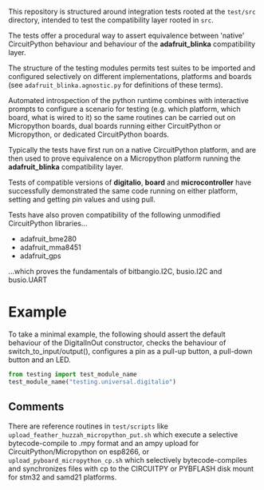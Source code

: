 This repository is structured around integration tests rooted at the `test/src`
directory, intended to test the compatibility layer rooted in `src`. 

The tests offer a procedural way to assert equivalence between 'native' CircuitPython behaviour and behaviour of the **adafruit_blinka** compatibility layer.

The structure of the testing modules permits test suites to be imported and configured selectively on different implementations, platforms and boards (see `adafruit_blinka.agnostic.py` for definitions of these terms).

Automated introspection of the python runtime combines with interactive prompts
to configure a scenario for testing (e.g. which platform, which board, what is wired to it)
so the same routines can be carried out on Micropython boards, dual boards running either CircuitPython or Micropython, or dedicated CircuitPython boards.

Typically the tests have first run on a native CircuitPython platform, and are then used to 
prove equivalence on a Micropython platform running the **adafruit_blinka** compatibility layer.

Tests of compatible versions of **digitalio**, **board** and **microcontroller** have successfully demonstrated
the same code running on either platform, setting and getting pin values and using pull.

Tests have also proven compatibility of the following unmodified CircuitPython libraries...

* adafruit_bme280
* adafruit_mma8451
* adafruit_gps

...which proves the fundamentals of bitbangio.I2C, busio.I2C and busio.UART

# Example

To take a minimal example, the following should assert the default behaviour of the DigitalInOut 
constructor, checks the behaviour of switch_to_input/output(), configures a pin as a pull-up button, a pull-down button and an LED.

```python
from testing import test_module_name
test_module_name("testing.universal.digitalio")
```

## Comments

There are reference routines in `test/scripts` like `upload_feather_huzzah_micropython_put.sh` which execute a selective bytecode-compile to .mpy format and an ampy upload for CircuitPython/Micropython on esp8266, or `upload_pyboard_micropython_cp.sh` which selectively bytecode-compiles and synchronizes files with cp to the CIRCUITPY or PYBFLASH disk mount for stm32 and samd21 platforms.